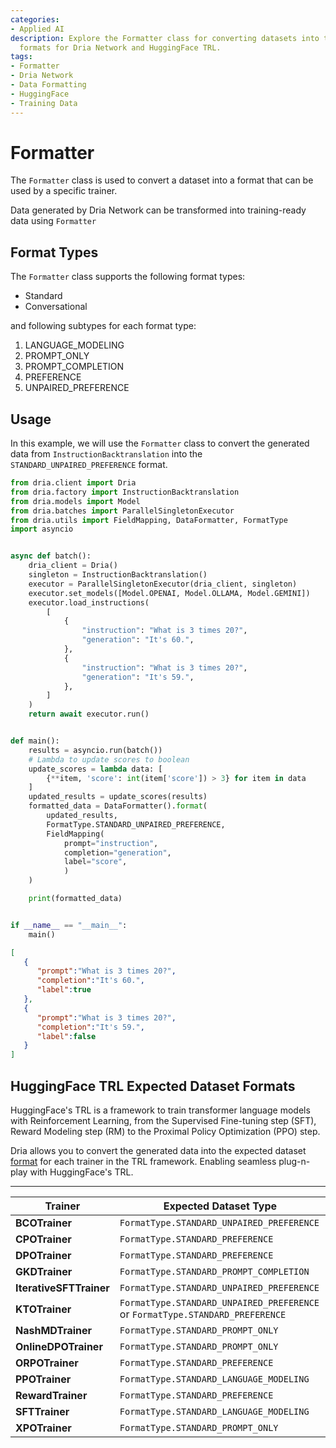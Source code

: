 ```yaml
---
categories:
- Applied AI
description: Explore the Formatter class for converting datasets into training-ready
  formats for Dria Network and HuggingFace TRL.
tags:
- Formatter
- Dria Network
- Data Formatting
- HuggingFace
- Training Data
---
```


# Formatter

The `Formatter` class is used to convert a dataset into a format that can be used by a specific trainer. 

Data generated by Dria Network can be transformed into training-ready data using `Formatter`

## Format Types

The `Formatter` class supports the following format types:
- Standard
- Conversational 

and following subtypes for each format type:
1. LANGUAGE_MODELING
2. PROMPT_ONLY
3. PROMPT_COMPLETION
4. PREFERENCE
5. UNPAIRED_PREFERENCE

## Usage

In this example, we will use the `Formatter` class to convert the generated data from `InstructionBacktranslation` into the `STANDARD_UNPAIRED_PREFERENCE` format.

```python
from dria.client import Dria
from dria.factory import InstructionBacktranslation
from dria.models import Model
from dria.batches import ParallelSingletonExecutor
from dria.utils import FieldMapping, DataFormatter, FormatType
import asyncio


async def batch():
    dria_client = Dria()
    singleton = InstructionBacktranslation()
    executor = ParallelSingletonExecutor(dria_client, singleton)
    executor.set_models([Model.OPENAI, Model.OLLAMA, Model.GEMINI])
    executor.load_instructions(
        [
            {
                "instruction": "What is 3 times 20?",
                "generation": "It's 60.",
            },
            {
                "instruction": "What is 3 times 20?",
                "generation": "It's 59.",
            },
        ]
    )
    return await executor.run()


def main():
    results = asyncio.run(batch())
    # Lambda to update scores to boolean
    update_scores = lambda data: [
        {**item, 'score': int(item['score']) > 3} for item in data
    ]
    updated_results = update_scores(results)
    formatted_data = DataFormatter().format(
        updated_results, 
        FormatType.STANDARD_UNPAIRED_PREFERENCE, 
        FieldMapping(
            prompt="instruction",
            completion="generation", 
            label="score",  
            )
    )

    print(formatted_data)


if __name__ == "__main__":
    main()

```


```json
[
   {
      "prompt":"What is 3 times 20?",
      "completion":"It's 60.",
      "label":true
   },
   {
      "prompt":"What is 3 times 20?",
      "completion":"It's 59.",
      "label":false
   }
]
```

## HuggingFace TRL Expected Dataset Formats

HuggingFace's TRL is a framework to train transformer language models with Reinforcement Learning, from the Supervised Fine-tuning step (SFT), Reward Modeling step (RM) to the Proximal Policy Optimization (PPO) step.

Dria allows you to convert the generated data into the expected dataset [format](https://huggingface.co/docs/trl/dataset_formats) for each trainer in the TRL framework. 
Enabling seamless plug-n-play with HuggingFace's TRL.

---

| Trainer               | Expected Dataset Type                                       |
|-----------------------|------------------------------------------------------------|
| **BCOTrainer**        | `FormatType.STANDARD_UNPAIRED_PREFERENCE`                  |
| **CPOTrainer**        | `FormatType.STANDARD_PREFERENCE` |
| **DPOTrainer**        | `FormatType.STANDARD_PREFERENCE`|
| **GKDTrainer**        | `FormatType.STANDARD_PROMPT_COMPLETION`                    |
| **IterativeSFTTrainer** | `FormatType.STANDARD_UNPAIRED_PREFERENCE`                |
| **KTOTrainer**        | `FormatType.STANDARD_UNPAIRED_PREFERENCE` or `FormatType.STANDARD_PREFERENCE` |
| **NashMDTrainer**     | `FormatType.STANDARD_PROMPT_ONLY`                          |
| **OnlineDPOTrainer**  | `FormatType.STANDARD_PROMPT_ONLY`                          |
| **ORPOTrainer**       | `FormatType.STANDARD_PREFERENCE`|
| **PPOTrainer**        | `FormatType.STANDARD_LANGUAGE_MODELING`|
| **RewardTrainer**     | `FormatType.STANDARD_PREFERENCE`|
| **SFTTrainer**        | `FormatType.STANDARD_LANGUAGE_MODELING`                    |
| **XPOTrainer**        | `FormatType.STANDARD_PROMPT_ONLY`                          |